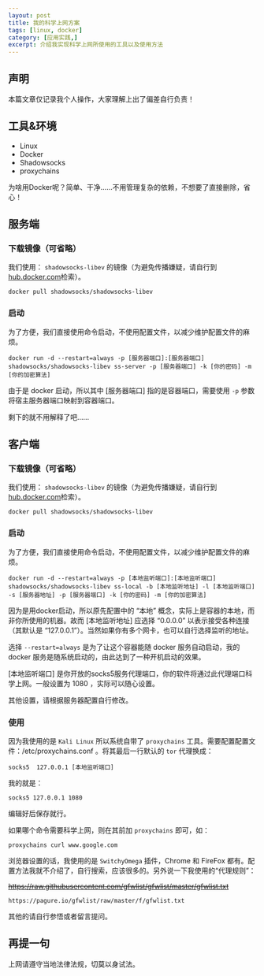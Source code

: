 ```yaml
---
layout: post
title: 我的科学上网方案
tags: [linux, docker]
category: [应用实践,]
excerpt: 介绍我实现科学上网所使用的工具以及使用方法
---
```


## 声明

本篇文章仅记录我个人操作，大家理解上出了偏差自行负责！

## 工具&环境

- Linux
- Docker
- Shadowsocks
- proxychains

为啥用Docker呢？简单、干净……不用管理复杂的依赖，不想要了直接删除，省心！

## 服务端

### 下载镜像（可省略）

我们使用： `shadowsocks-libev` 的镜像（为避免传播嫌疑，请自行到[hub.docker.com](https://hub.docker.com/)检索）。

```
docker pull shadowsocks/shadowsocks-libev
```

### 启动

为了方便，我们直接使用命令启动，不使用配置文件，以减少维护配置文件的麻烦。

```
docker run -d --restart=always -p [服务器端口]:[服务器端口] shadowsocks/shadowsocks-libev ss-server -p [服务器端口] -k [你的密码] -m [你的加密算法]
```

由于是 docker 启动，所以其中 [服务器端口] 指的是容器端口，需要使用 `-p` 参数将宿主服务器端口映射到容器端口。  

剩下的就不用解释了吧……  

## 客户端


### 下载镜像（可省略）

我们使用： `shadowsocks-libev` 的镜像（为避免传播嫌疑，请自行到[hub.docker.com](https://hub.docker.com/)检索）。

```
docker pull shadowsocks/shadowsocks-libev
```

### 启动

为了方便，我们直接使用命令启动，不使用配置文件，以减少维护配置文件的麻烦。

```
docker run -d --restart=always -p [本地监听端口]:[本地监听端口] shadowsocks/shadowsocks-libev ss-local -b [本地监听地址] -l [本地监听端口] -s [服务器地址] -p [服务器端口] -k [你的密码] -m [你的加密算法]
```

因为是用docker启动，所以原先配置中的 “本地” 概念，实际上是容器的本地，而非你所使用的机器。故而 [本地监听地址] 应选择 “0.0.0.0” 以表示接受各种连接（其默认是 “127.0.0.1”）。当然如果你有多个网卡，也可以自行选择监听的地址。   

选择 `--restart=always` 是为了让这个容器能随 docker 服务自动启动，我的 docker 服务是随系统启动的，由此达到了一种开机启动的效果。

[本地监听端口] 是你开放的socks5服务代理端口，你的软件将通过此代理端口科学上网。一般设置为 1080 ，实际可以随心设置。

其他设置，请根据服务器配置自行修改。

### 使用

因为我使用的是 `Kali Linux` 所以系统自带了 `proxychains` 工具。需要配置配置文件：/etc/proxychains.conf 。将其最后一行默认的 `tor` 代理换成：

```
socks5 	127.0.0.1 [本地监听端口]
```

我的就是：

```
socks5 127.0.0.1 1080
```

编辑好后保存就行。

如果哪个命令需要科学上网，则在其前加 `proxychains` 即可，如：

```
proxychains curl www.google.com
```

浏览器设置的话，我使用的是 `SwitchyOmega` 插件，Chrome 和 FireFox 都有。配置方法我就不介绍了，自行搜索，应该很多的。另外说一下我使用的“代理规则”：  

~~https://raw.githubusercontent.com/gfwlist/gfwlist/master/gfwlist.txt~~ 

```
https://pagure.io/gfwlist/raw/master/f/gfwlist.txt
```

其他的请自行参悟或者留言提问。

## 再提一句

上网请遵守当地法律法规，切莫以身试法。